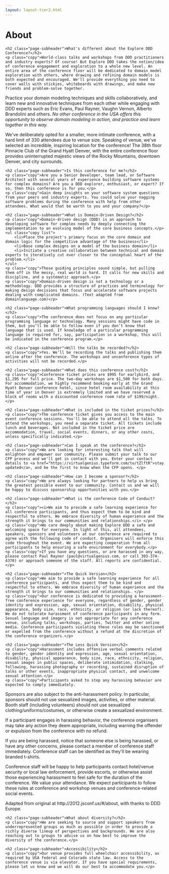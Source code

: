 ```yaml
---
layout: layout-tier2.html
---
```

<div class="container section page about">
	<h1 class="section-header">About</h1>

	<h2 class="page-subheader">What's different about the Explore DDD Conference?</h2>
	<p class="copy">World-class talks and workshops from DDD practitioners and industry experts? Of course! But Explore DDD takes the notion/idea of conference engagement and exploration to a whole new level. An entire area of the conference floor will be dedicated to domain model exploration with others, where drawing and refining domain models is both expected and encouraged. We'll provide everything you need to cover walls with stickies, whiteboards with drawings, and make new friends and problem-solve together.
</p>
	<p class="copy">Practice your domain modeling techniques and skills collaboratively, and learn new and innovative techniques from each other while engaging with DDD experts such as Eric Evans, Paul Rayner, Vaughn Vernon, Alberto Brandolini and others. <i>No other conference in the USA offers this opportunity to observe domain modeling in action, and practice and learn together in this way.</i></p>
	<p class="copy">We've deliberately opted for a smaller, more intimate conference, with a hard limit of 330 attendees due to venue size. Speaking of venue, we've selected an incredible, inspiring location for the conference! The 38th floor Pinnacle Club of the Grand Hyatt Denver, with the entire conference floor provides uninterrupted majestic views of the Rocky Mountains, downtown Denver, and city surrounds.</p>

	<h2 class="page-subheader">Is this conference for me?</h2>
	<p class="copy">Are you a Senior Developer, team lead, or Software Architect with several years of experience building software systems for complex domains? Are you a DDD explorer, enthusiast, or expert? If so, then this conference is for you.</p>
	<p class="copy">Gain deep insights on your software system questions from your peers and industry experts. You could solve your nagging software problems during the conference with help from other attendees. What would that be worth to you and your company?</p>

	<h2 class="page-subheader">What is Domain-Driven Design?</h2>
	<p class="copy">Domain-driven design (DDD) is an approach to developing software for complex needs by deeply connecting the implementation to an evolving model of the core business concepts.</p>
	<ul class="copy list">
		<li>Place the project's primary focus on the core domain and domain logic for the competitive advantage of the business</li>
		<li>Base complex designs on a model of the business domain</li>
		<li>Initiate a creative collaboration between technical and domain experts to iteratively cut ever closer to the conceptual heart of the problem.</li>
	</ul>
	<p class="copy">These guiding principles sound simple, but pulling them off in the messy, real world is hard. It calls for new skills and discipline, and a systematic approach.</p>
	<p class="copy">Domain-driven design is not a technology or a methodology. DDD provides a structure of practices and terminology for making design decisions that focus and accelerate software projects dealing with complicated domains. (Text adapted from domainlanguage.com)</p>

	<h2 class="page-subheader">What programming languages should I know?</h2>
	<p class="copy">The conference does not focus on any particular programming language or technology. Many sessions might have code in them, but you’ll be able to follow even if you don’t know that language that is used. If knowledge of a particular programming language is required for, say, participation in a workshop, this will be indicated in the conference program.</p>

	<h2 class="page-subheader">Will the talks be recorded?</h2>
	<p class="copy">Yes. We’ll be recording the talks and publishing them online after the conference. The workshops and unconference types of activities will not be recorded.</p>

	<h2 class="page-subheader">What does this conference cost?</h2>
	<p class="copy">Conference ticket prices are $995 for earlybird, and $1,295 for full price. The two-day workshops are $1,500 for both days. For accommodation, we highly recommend booking early at the Grand Hyatt Denver conference hotel, since hotel room availability at this time of year in Denver is extremely limited and we have reserved a block of rooms with a discounted conference room rate of $199/night.</p>

	<h2 class="page-subheader">What is included in the ticket prices?</h2>
	<p class="copy">The conference ticket gives you access to the main event conference sessions. You'll be able to attend all the talks. To attend the workshops, you need a separate ticket. All tickets include lunch and beverages. Not included in the ticket price are accommodation, travel, social events, dinners, or any other costs, unless specifically indicated.</p>

	<h2 class="page-subheader">Can I speak at the conference?</h2>
	<p class="copy">We are looking for interesting talk that will enlighten and empower our community. Please submit your talk to our CFP process and we'll get in contact with you. Enter your contact details to <a href="https://virtualgenius.typeform.com/to/tZlftR">stay updated</a>, and be the first to know when the CFP opens. </p>

	<h2 class="page-subheader">How can I become a sponsor?</h2>
	<p class="copy">We are always looking for partners to help us bring the greatest possible event to our community. Contact us and we will be happy to discuss sponsorship opportunities with you.</p>

	<h2 class="page-subheader">What is the conference Code of Conduct?</h2>
	<p class="copy"><i>We aim to provide a safe learning experience for all conference participants, and thus expect them to be kind and respectful to others. We embrace diversity of human experience and the strength it brings to our communities and relationships.</i> </p>
	<p class="copy">We care deeply about making Explore DDD a safe and welcoming space for everyone. In light of this, all attendees, speakers, sponsors and volunteers at our conference are required to agree with the following code of conduct. Organisers will enforce this code throughout the event. We are expecting cooperation from all participants to help ensuring a safe environment for everybody.</p>
	<p class="copy">If you have any questions, or are harassed in any way, please contact Paul Rayner (paul@virtualgenius.com, or call 303-374-4370) or approach someone of the staff. All reports are confidential.</p>

	<h2 class="page-subheader">The Quick Version</h2>
	<p class="copy">We aim to provide a safe learning experience for all conference participants, and thus expect them to be kind and respectful to others. We embrace diversity of human experience and the strength it brings to our communities and relationships. </p>
	<p class="copy">Our conference is dedicated to providing a harassment-free conference experience for everyone, regardless of gender, gender identity and expression, age, sexual orientation, disability, physical appearance, body size, race, ethnicity, or religion (or lack thereof). We do not tolerate harassment of conference participants in any form. Sexual language and imagery is not appropriate for any conference venue, including talks, workshops, parties, Twitter and other online media. Conference participants violating these rules may be sanctioned or expelled from the conference without a refund at the discretion of the conference organizers.</p>

	<h2 class="page-subheader">The Less Quick Version</h2>
	<p class="copy">Harassment includes offensive verbal comments related to gender, gender identity and expression, age, sexual orientation, disability, physical appearance, body size, race, ethnicity, religion, sexual images in public spaces, deliberate intimidation, stalking, following, harassing photography or recording, sustained disruption of talks or other events, inappropriate physical contact, and unwelcome sexual attention.</p>
	<p class="copy">Participants asked to stop any harassing behavior are expected to comply immediately.
Sponsors are also subject to the anti-harassment policy. In particular, sponsors should not use sexualized images, activities, or other material. Booth staff (including volunteers) should not use sexualized clothing/uniforms/costumes, or otherwise create a sexualized environment.</p>
	<p class="copy">If a participant engages in harassing behavior, the conference organisers may take any action they deem appropriate, including warning the offender or expulsion from the conference with no refund.</p>
	<p class="copy">If you are being harassed, notice that someone else is being harassed, or have any other concerns, please contact a member of conference staff immediately. Conference staff can be identified as they'll be wearing branded t-shirts.</p>
	<p class="copy">Conference staff will be happy to help participants contact hotel/venue security or local law enforcement, provide escorts, or otherwise assist those experiencing harassment to feel safe for the duration of the conference. We value your attendance.
We expect participants to follow these rules at conference and workshop venues and conference-related social events.
</p>
	<p class="copy">Adapted from original at http://2012.jsconf.us/#/about, with thanks to DDD Europe.</p>

	<h2 class="page-subheader">What about diversity?</h2>
	<p class="copy">We are seeking to source and support speakers from underrepresented groups as much as possible in order to provide a richly diverse lineup of perspectives and backgrounds. We are also reaching out to groups to advise us on how best to improve the diversity of the conference.</p>

	<h2 class="page-subheader">Accessibility</h2>
	<p class="copy">Our venue provides full wheelchair accessibility, as required by USA federal and Colorado state law. Access to the conference venue is via elevator. If you have special requirements, please let us know and we will do our best to accommodate you.</p>
</div>